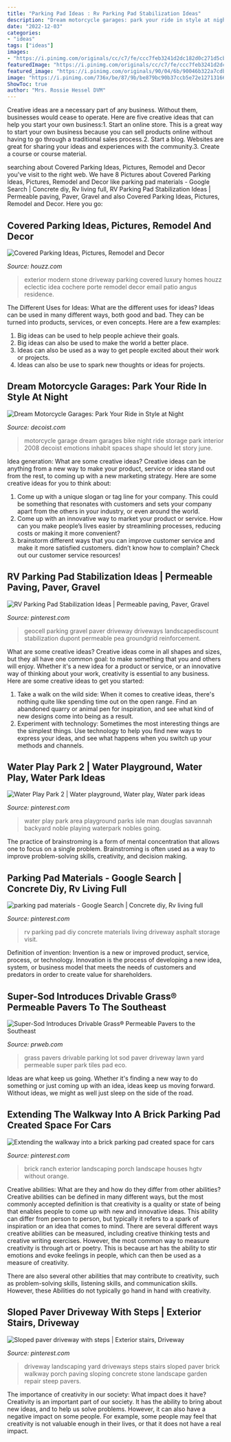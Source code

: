 ```yaml
---
title: "Parking Pad Ideas : Rv Parking Pad Stabilization Ideas"
description: "Dream motorcycle garages: park your ride in style at night"
date: "2022-12-03"
categories:
- "ideas"
tags: ["ideas"]
images:
- "https://i.pinimg.com/originals/cc/c7/fe/ccc7feb3241d2dc182d0c271d5cb882e.jpg"
featuredImage: "https://i.pinimg.com/originals/cc/c7/fe/ccc7feb3241d2dc182d0c271d5cb882e.jpg"
featured_image: "https://i.pinimg.com/originals/90/04/6b/90046b322a7cdbf8929386051fb93bfd.jpg"
image: "https://i.pinimg.com/736x/be/87/9b/be879bc90b37ccb5e72e127131660aa6--rv-life-rv-living.jpg"
ShowToc: true
author: "Mrs. Rossie Hessel DVM"
---
```



Creative ideas are a necessary part of any business. Without them, businesses would cease to operate. Here are five creative ideas that can help you start your own business:1. Start an online store. This is a great way to start your own business because you can sell products online without having to go through a traditional sales process.2. Start a blog. Websites are great for sharing your ideas and experiences with the community.3. Create a course or course material.

	

		
searching about Covered Parking Ideas, Pictures, Remodel and Decor you've visit to the right web. We have 8 Pictures about Covered Parking Ideas, Pictures, Remodel and Decor like parking pad materials - Google Search | Concrete diy, Rv living full, RV Parking Pad Stabilization Ideas | Permeable paving, Paver, Gravel and also Covered Parking Ideas, Pictures, Remodel and Decor. Here you go:
		
    
## Covered Parking Ideas, Pictures, Remodel And Decor

<img loading=lazy src="https://st.hzcdn.com/fimgs/70b10cca0057be29_3297-w500-h666-b0-p0--eclectic-exterior.jpg" onerror="this.onerror=null;this.src='https://tse2.mm.bing.net/th?id=OIP.4zLWKh432WL4CMSoRN42bQHaJ3&amp;pid=15.1';" alt="Covered Parking Ideas, Pictures, Remodel and Decor">

_Source: houzz.com_

>exterior modern stone driveway parking covered luxury homes houzz eclectic idea cochere porte remodel decor email patio angus residence. 

	

The Different Uses for Ideas: What are the different uses for ideas?
Ideas can be used in many different ways, both good and bad. They can be turned into products, services, or even concepts. Here are a few examples:
1. Big ideas can be used to help people achieve their goals. 
2. Big ideas can also be used to make the world a better place. 
3. Ideas can also be used as a way to get people excited about their work or projects. 
4. Ideas can also be use to spark new thoughts or ideas for projects.

    
## Dream Motorcycle Garages: Park Your Ride In Style At Night

<img loading=lazy src="http://cdn.decoist.com/wp-content/uploads/2013/08/dream-motorcycle-garage-7.jpg" onerror="this.onerror=null;this.src='https://tse4.mm.bing.net/th?id=OIP.j_pTJjk9QlUWZ5jZQv0bQwHaFe&amp;pid=15.1';" alt="Dream Motorcycle Garages: Park Your Ride in Style at Night">

_Source: decoist.com_

>motorcycle garage dream garages bike night ride storage park interior 2008 decoist emotions inhabit spaces shape should let story june. 

	

Idea generation: What are some creative ideas?
Creative ideas can be anything from a new way to make your product, service or idea stand out from the rest, to coming up with a new marketing strategy. Here are some creative ideas for you to think about: 
1. Come up with a unique slogan or tag line for your company. This could be something that resonates with customers and sets your company apart from the others in your industry, or even around the world. 
2. Come up with an innovative way to market your product or service. How can you make people’s lives easier by streamlining processes, reducing costs or making it more convenient? 
3. brainstorm different ways that you can improve customer service and make it more satisfied customers. didn’t know how to complain? Check out our customer service resources! 

    
## RV Parking Pad Stabilization Ideas | Permeable Paving, Paver, Gravel

<img loading=lazy src="https://i.pinimg.com/736x/2f/a4/7c/2fa47cd3bf4b53dd2902886e3e2a4d4f.jpg" onerror="this.onerror=null;this.src='https://tse2.mm.bing.net/th?id=OIP.k95RG_ZD56ss_-og05bp3gAAAA&amp;pid=15.1';" alt="RV Parking Pad Stabilization Ideas | Permeable paving, Paver, Gravel">

_Source: pinterest.com_

>geocell parking gravel paver driveway driveways landscapediscount stabilization dupont permeable pea groundgrid reinforcement. 

	

What are some creative ideas?
Creative ideas come in all shapes and sizes, but they all have one common goal: to make something that you and others will enjoy. Whether it's a new idea for a product or service, or an innovative way of thinking about your work, creativity is essential to any business. Here are some creative ideas to get you started: 
1. Take a walk on the wild side: When it comes to creative ideas, there's nothing quite like spending time out on the open range. Find an abandoned quarry or animal pen for inspiration, and see what kind of new designs come into being as a result. 
2. Experiment with technology: Sometimes the most interesting things are the simplest things. Use technology to help you find new ways to express your ideas, and see what happens when you switch up your methods and channels. 

    
## Water Play Park 2 | Water Playground, Water Play, Water Park Ideas

<img loading=lazy src="https://i.pinimg.com/originals/87/1d/84/871d8444f818018c334aa3807d4d6188.png" onerror="this.onerror=null;this.src='https://tse4.mm.bing.net/th?id=OIP.XMZhZ-ORkXv3ErZWDReHvQHaEY&amp;pid=15.1';" alt="Water Play Park 2 | Water playground, Water play, Water park ideas">

_Source: pinterest.com_

>water play park area playground parks isle man douglas savannah backyard noble playing waterpark nobles going. 

	

The practice of brainstroming is a form of mental concentration that allows one to focus on a single problem. Brainstroming is often used as a way to improve problem-solving skills, creativity, and decision making.

    
## Parking Pad Materials - Google Search | Concrete Diy, Rv Living Full

<img loading=lazy src="https://i.pinimg.com/736x/be/87/9b/be879bc90b37ccb5e72e127131660aa6--rv-life-rv-living.jpg" onerror="this.onerror=null;this.src='https://tse3.mm.bing.net/th?id=OIP.DJ554A7sg-22HViBfHwxfAHaFj&amp;pid=15.1';" alt="parking pad materials - Google Search | Concrete diy, Rv living full">

_Source: pinterest.com_

>rv parking pad diy concrete materials living driveway asphalt storage visit. 

	

Definition of invention:
Invention is a new or improved product, service, process, or technology. Innovation is the process of developing a new idea, system, or business model that meets the needs of customers and predators in order to create value for shareholders.

    
## Super-Sod Introduces Drivable Grass® Permeable Pavers To The Southeast

<img loading=lazy src="http://ww1.prweb.com/prfiles/2013/04/25/10673431/Pic-15_web.jpg" onerror="this.onerror=null;this.src='https://tse4.mm.bing.net/th?id=OIP.-dm-6ksoHh1fhQVpemG1hwHaE7&amp;pid=15.1';" alt="Super-Sod Introduces Drivable Grass® Permeable Pavers to the Southeast">

_Source: prweb.com_

>grass pavers drivable parking lot sod paver driveway lawn yard permeable super park tiles pad eco. 

	

Ideas are what keep us going. Whether it's finding a new way to do something or just coming up with an idea, ideas keep us moving forward. Without ideas, we might as well just sleep on the side of the road.

    
## Extending The Walkway Into A Brick Parking Pad Created Space For Cars

<img loading=lazy src="https://i.pinimg.com/originals/90/04/6b/90046b322a7cdbf8929386051fb93bfd.jpg" onerror="this.onerror=null;this.src='https://tse4.mm.bing.net/th?id=OIP.F9SUkjF6AbQADPcUvDLZEAHaFj&amp;pid=15.1';" alt="Extending the walkway into a brick parking pad created space for cars">

_Source: pinterest.com_

>brick ranch exterior landscaping porch landscape houses hgtv without orange. 

	

Creative abilities: What are they and how do they differ from other abilities?
Creative abilities can be defined in many different ways, but the most commonly accepted definition is that creativity is a quality or state of being that enables people to come up with new and innovative ideas. This ability can differ from person to person, but typically it refers to a spark of inspiration or an idea that comes to mind.
There are several different ways creative abilities can be measured, including creative thinking tests and creative writing exercises. However, the most common way to measure creativity is through art or poetry. This is because art has the ability to stir emotions and evoke feelings in people, which can then be used as a measure of creativity.

There are also several other abilities that may contribute to creativity, such as problem-solving skills, listening skills, and communication skills. However, these Abilities do not typically go hand in hand with creativity.

    
## Sloped Paver Driveway With Steps | Exterior Stairs, Driveway

<img loading=lazy src="https://i.pinimg.com/originals/cc/c7/fe/ccc7feb3241d2dc182d0c271d5cb882e.jpg" onerror="this.onerror=null;this.src='https://tse3.mm.bing.net/th?id=OIP.9by8g8TfJAVVYmZmcx3bZQHaFj&amp;pid=15.1';" alt="Sloped paver driveway with steps | Exterior stairs, Driveway">

_Source: pinterest.com_

>driveway landscaping yard driveways steps stairs sloped paver brick walkway porch paving sloping concrete stone landscape garden repair steep pavers. 

	

The importance of creativity in our society: What impact does it have?
Creativity is an important part of our society. It has the ability to bring about new ideas, and to help us solve problems. However, it can also have a negative impact on some people. For example, some people may feel that creativity is not valuable enough in their lives, or that it does not have a real impact.

